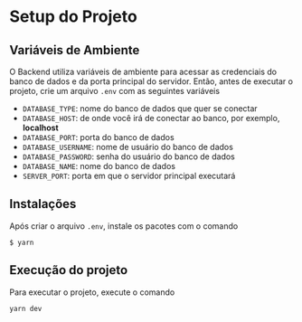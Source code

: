 # Setup do Projeto

## Variáveis de Ambiente

O Backend utiliza variáveis de ambiente para acessar as credenciais do banco de dados e da porta
principal do servidor. Então, antes de executar o projeto, crie um arquivo `.env` com as seguintes
variáveis

- `DATABASE_TYPE`: nome do banco de dados que quer se conectar
- `DATABASE_HOST`: de onde você irá de conectar ao banco, por exemplo, **localhost**
- `DATABASE_PORT`: porta do banco de dados
- `DATABASE_USERNAME`: nome de usuário do banco de dados
- `DATABASE_PASSWORD`: senha do usuário do banco de dados
- `DATABASE_NAME`: nome do banco de dados
- `SERVER_PORT`: porta em que o servidor principal executará

## Instalações

Após criar o arquivo `.env`, instale os pacotes com o comando

```
$ yarn
```

## Execução do projeto

Para executar o projeto, execute o comando

```
yarn dev
```

